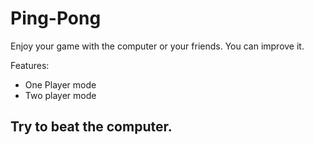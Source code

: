 # Ping-Pong
Enjoy your game with the computer or your friends. You can improve it.

Features:
<ul>
<li>One Player mode</li>
<li>Two player mode</li>
</ul>

## Try to beat the computer.
